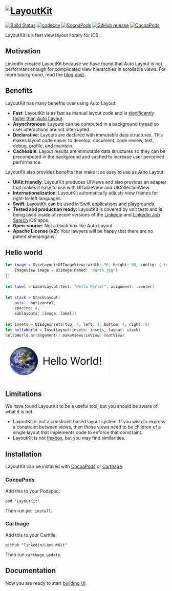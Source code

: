# [![LayoutKit](https://cdn.rawgit.com/linkedin/LayoutKit/master/docs/img/layoutkit.svg)](http://layoutkit.org/)

[![Build Status](https://travis-ci.org/linkedin/LayoutKit.svg?branch=master)](https://travis-ci.org/linkedin/LayoutKit)
[![codecov](https://codecov.io/gh/linkedin/LayoutKit/branch/master/graph/badge.svg)](https://codecov.io/gh/linkedin/LayoutKit)
[![CocoaPods](https://img.shields.io/cocoapods/metrics/doc-percent/LayoutKit.svg?maxAge=86400)](http://cocoadocs.org/docsets/LayoutKit)
[![GitHub release](https://img.shields.io/github/release/linkedin/layoutkit.svg?maxAge=86400)]()
[![CocoaPods](https://img.shields.io/cocoapods/p/LayoutKit.svg?maxAge=86400)]()

LayoutKit is a fast view layout library for iOS.

## Motivation

LinkedIn created LayoutKit because we have found that Auto Layout is not performant enough for complicated view hierarchies in scrollable views.
For more background, read the [blog post](https://engineering.linkedin.com/blog/2016/06/open-sourcing-layoutkit--a-fast-view-layout-library-for-ios-appl).

## Benefits

LayoutKit has many benefits over using Auto Layout:

- **Fast**: LayoutKit is as fast as manual layout code and is [significantly faster than Auto Layout](http://layoutkit.org/benchmarks).
- **Asynchronous**: Layouts can be computed in a background thread so user interactions are not interrupted.
- **Declarative**: Layouts are declared with immutable data structures. This makes layout code easier to develop, document, code review, test, debug, profile, and maintain.
- **Cacheable**: Layout results are immutable data structures so they can be precomputed in the background and cached to increase user perceived performance.

LayoutKit also provides benefits that make it as easy to use as Auto Layout:

- **UIKit friendly**: LayoutKit produces UIViews and also provides an adapter that makes it easy to use with UITableView and UICollectionView.
- **Internationalization**: LayoutKit automatically adjusts view frames for right-to-left languages.
- **Swift**: LayoutKit can be used in Swift applications and playgrounds.
- **Tested and production ready**: LayoutKit is covered by unit tests and is being used inside of recent versions of the [LinkedIn](https://itunes.apple.com/us/app/linkedin/id288429040?mt=8) and [LinkedIn Job Search](https://itunes.apple.com/us/app/linkedin-job-search/id886051313?mt=8) iOS apps.
- **Open-source**: Not a black box like Auto Layout.
- **Apache License (v2)**: Your lawyers will be happy that there are no patent shenanigans.

## Hello world

```swift
let image = SizeLayout<UIImageView>(width: 50, height: 50, config: { imageView in
    imageView.image = UIImage(named: "earth.jpg")
})

let label = LabelLayout(text: "Hello World!", alignment: .center)

let stack = StackLayout(
    axis: .horizontal,
    spacing: 4,
    sublayouts: [image, label])

let insets = UIEdgeInsets(top: 4, left: 4, bottom: 4, right: 8)
let helloWorld = InsetLayout(insets: insets, layout: stack)
helloWorld.arrangement().makeViews(inView: rootView)
```

![Hello world example layout](docs/img/helloworld.png)

## Limitations

We have found LayoutKit to be a useful tool, but you should be aware of what it is not.

* LayoutKit is not a constraint based layout system. If you wish to express a constraint between views, then those views need to be children of a single layout that implements code to enforce that constraint.
* LayoutKit is not [flexbox](https://www.w3.org/TR/css-flexbox-1/), but you may find similarities.

## Installation

LayoutKit can be installed with [CocoaPods](https://cocoapods.org/) or [Carthage](https://github.com/Carthage/Carthage).

### CocoaPods

Add this to your Podspec:
```
pod 'LayoutKit'
```

Then run `pod install`.

### Carthage

Add this to your Cartfile:
```
github "linkedin/LayoutKit"
```

Then run `carthage update`.

## Documentation

Now you are ready to start [building UI](http://layoutkit.org/building-ui).
